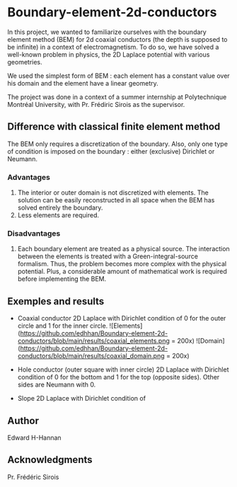 # Boundary-element-2d-conductors

In this project, we wanted to familiarize ourselves with the boundary element method (BEM) for 2d coaxial conductors (the depth is supposed to be infinite) in a context of electromagnetism. To do so, we have solved a well-known problem in physics, the 2D Laplace potential with various geometries. 

We used the simplest form of BEM : each element has a constant value over his domain and the element have a linear geometry. 

The project was done in a context of a summer internship at Polytechnique Montréal University, with Pr. Frédiric Sirois as the supervisor. 

## Difference with classical finite element method
The BEM only requires a discretization of the boundary. Also, only one type of condition is imposed on the boundary : either (exclusive) Dirichlet or Neumann. 

### Advantages
1. The interior or outer domain is not discretized with elements. The solution can be easily reconstructed in all space when the BEM has solved entirely the boundary.
2. Less elements are required.

### Disadvantages
1. Each boundary element are treated as a physical source. The interaction between the elements is treated with a Green-integral-source formalism. Thus, the problem becomes more complex with the physical potential. Plus, a considerable amount of mathematical work is required before implementing the BEM. 

## Exemples and results

- Coaxial conductor 
2D Laplace with Dirichlet condition of 0 for the outer circle and 1 for the inner circle.
![Elements](https://github.com/edhhan/Boundary-element-2d-conductors/blob/main/results/coaxial_elements.png = 200x)
![Domain](https://github.com/edhhan/Boundary-element-2d-conductors/blob/main/results/coaxial_domain.png = 200x)

- Hole conductor (outer square with inner circle)
2D Laplace with Dirichlet condition of 0 for the bottom and 1 for the top (opposite sides). Other sides are Neumann with 0.


- Slope 
2D Laplace with Dirichlet condition of


## Author
Edward H-Hannan

## Acknowledgments
Pr. Frédéric Sirois 
